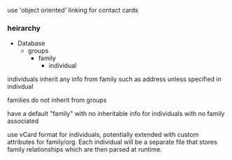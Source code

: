 use 'object oriented' linking for contact cards

### heirarchy
-   Database
    -   groups
        -   family
            -   individual
      
individuals inherit any info from family such as address unless specified in indivdual

families do not inherit from groups

have a default "family" with no inheritable info for individuals with no family associated

use vCard format for individuals, potentially extended with custom attributes for family/org. Each individual will be a separate file that stores family relationships which are then parsed at runtime.
